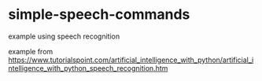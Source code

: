 # simple-speech-commands
example using speech recognition

example from https://www.tutorialspoint.com/artificial_intelligence_with_python/artificial_intelligence_with_python_speech_recognition.htm
